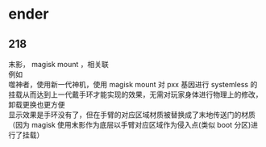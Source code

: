 # ender
## 218
末影， magisk mount ，相关联  
例如  
噬神者，使用新一代神机，使用 magisk mount 对 pxx 基因进行 systemless 的挂载从而达到上一代戴手环才能实现的效果，无需对玩家身体进行物理上的修改，卸载更换也更方便  
显示效果是手环没有了，但在手臂的对应区域材质被替换成了末地传送门的材质（因为 magisk 使用末影作为底层以手臂对应区域作为侵入点(类似 boot 分区)进行了挂载）  
